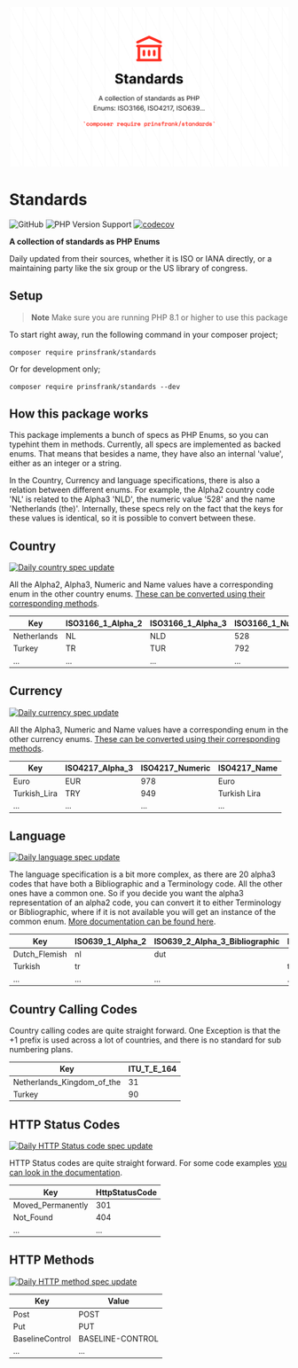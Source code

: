 <picture>
  <source srcset="docs/images/banner_dark.png" media="(prefers-color-scheme: dark)">
  <img src="docs/images/banner_light.png" alt="Banner">
</picture>

# Standards

![GitHub](https://img.shields.io/github/license/prinsfrank/standards)
![PHP Version Support](https://img.shields.io/packagist/php-v/prinsfrank/standards)
[![codecov](https://codecov.io/gh/PrinsFrank/standards/branch/main/graph/badge.svg?token=9O3VB563MU)](https://codecov.io/gh/PrinsFrank/standards)

**A collection of standards as PHP Enums**

Daily updated from their sources, whether it is ISO or IANA directly, or a maintaining party like the six group or the US library of congress.

## Setup

> **Note**
> Make sure you are running PHP 8.1 or higher to use this package

To start right away, run the following command in your composer project;

```composer require prinsfrank/standards```

Or for development only;

```composer require prinsfrank/standards --dev```

## How this package works

This package implements a bunch of specs as PHP Enums, so you can typehint them in methods. Currently, all specs are implemented as backed enums. That means that besides a name, they have also an internal 'value', either as an integer or a string.

In the Country, Currency and language specifications, there is also a relation between different enums. For example, the Alpha2 country code 'NL' is related to the Alpha3 'NLD', the numeric value '528' and the name 'Netherlands (the)'. Internally, these specs rely on the fact that the keys for these values is identical, so it is possible to convert between these.

## Country

[![Daily country spec update](https://github.com/PrinsFrank/standards/actions/workflows/update-spec-country.yml/badge.svg)](https://github.com/PrinsFrank/standards/actions/workflows/update-spec-country.yml)

All the Alpha2, Alpha3, Numeric and Name values have a corresponding enum in the other country enums. [These can be converted using their corresponding methods](/docs/country.md). 

| Key         | ISO3166_1_Alpha_2 | ISO3166_1_Alpha_3 | ISO3166_1_Numeric | ISO3166_1_Name    |
|-------------|-------------------|-------------------|-------------------|-------------------|
| Netherlands | NL                | NLD               | 528               | Netherlands (the) |
| Turkey      | TR                | TUR               | 792               | Türkiye           |
| ...         | ...               | ...               | ...               | ...               |

## Currency

[![Daily currency spec update](https://github.com/PrinsFrank/standards/actions/workflows/update-spec-currency.yml/badge.svg)](https://github.com/PrinsFrank/standards/actions/workflows/update-spec-currency.yml)

All the Alpha3, Numeric and Name values have a corresponding enum in the other currency enums. [These can be converted using their corresponding methods](/docs/currency.md).

| Key          | ISO4217_Alpha_3 | ISO4217_Numeric | ISO4217_Name |
|--------------|-----------------|-----------------|--------------|
| Euro         | EUR             | 978             | Euro         |
| Turkish_Lira | TRY             | 949             | Turkish Lira |
| ...          | ...             | ...             | ...          |

## Language

[![Daily language spec update](https://github.com/PrinsFrank/standards/actions/workflows/update-spec-language.yml/badge.svg)](https://github.com/PrinsFrank/standards/actions/workflows/update-spec-language.yml)

The language specification is a bit more complex, as there are 20 alpha3 codes that have both a Bibliographic and a Terminology code. All the other ones have a common one. So if you decide you want the alpha3 representation of an alpha2 code, you can convert it to either Terminology or Bibliographic, where if it is not available you will get an instance of the common enum. [More documentation can be found here](/docs/language.md).

| Key           | ISO639_1_Alpha_2 | ISO639_2_Alpha_3_Bibliographic | ISO639_2_Alpha_3_Common | ISO639_2_Alpha_3_Terminology | ISO639_Name    |
|---------------|------------------|--------------------------------|-------------------------|------------------------------|----------------|
| Dutch_Flemish | nl               | dut                            |                         | nld                          | Dutch; Flemish |
| Turkish       | tr               |                                | tur                     |                              | Turkish        |
| ...           | ...              | ...                            | ...                     | ...                          | ...            |

## Country Calling Codes

Country calling codes are quite straight forward. One Exception is that the +1 prefix is used across a lot of countries, and there is no standard for sub numbering plans. 

| Key                        | ITU_T_E_164 |
|----------------------------|-------------|
| Netherlands_Kingdom_of_the | 31          |
| Turkey                     | 90          |

## HTTP Status Codes

[![Daily HTTP Status code spec update](https://github.com/PrinsFrank/standards/actions/workflows/update-spec-http-status-codes.yml/badge.svg)](https://github.com/PrinsFrank/standards/actions/workflows/update-spec-http-status-codes.yml)

HTTP Status codes are quite straight forward. For some code examples [you can look in the documentation](/docs/http_status_code.md).

| Key               | HttpStatusCode |
|-------------------|----------------|
| Moved_Permanently | 301            |
| Not_Found         | 404            |
| ...               | ...            |

## HTTP Methods

[![Daily HTTP method spec update](https://github.com/PrinsFrank/standards/actions/workflows/update-spec-http-methods.yml/badge.svg)](https://github.com/PrinsFrank/standards/actions/workflows/update-spec-http-methods.yml)

| Key             | Value            |
|-----------------|------------------|
| Post            | POST             |
| Put             | PUT              |
| BaselineControl | BASELINE-CONTROL |
| ...             | ...              |
